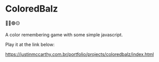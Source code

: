 # ColoredBalz

🔵🔴🟢🟡

A color remembering game with some simple javascript.

Play it at the link below:

https://justinmccarthy.com.br/portfolio/projects/coloredbalz/index.html
